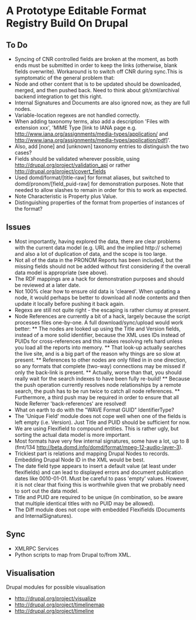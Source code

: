 A Prototype Editable Format Registry Build On Drupal
====================================================

To Do
-----
* Syncing of CNR controlled fields are broken at the moment, as both ends must be submitted in order to keep the links (otherwise, blank fields overwrite). Workaround is to switch off CNR during sync.This is symptomatic of the general problem that:
* Node and other content that is to be updated should be downloaded, merged, and then pushed back. Need to think about git/xml/archival backend integration to get this right.
* Internal Signatures and Documents are also ignored now, as they are full nodes.
* Variable-location regexes are not handled correctly.
* When adding taxonomy terms, also add a description 'Files with extension xxx', 'MIME Type [link to IANA page e.g. http://www.iana.org/assignments/media-types/application/ and http://www.iana.org/assignments/media-types/application/pdf]'.
* Also, add [none] and [unknown] taxonomy entries to distinguish the two cases?
* Fields should be validated wherever possible, using http://drupal.org/project/validation_api or rather http://drupal.org/project/covert_fields
* Used domd/format/[title-raw] for format aliases, but switched to domd/pronom/[field_puid-raw] for demonstration purposes. Note that needed to allow slashes to remain in order for this to work as expected.
* Note Characteristic is Property plus Value.
* Distinguishing properties of the format from properties of instances of the format?

Issues
------ 
* Most importantly, having explored the data, there are clear problems with the current data model (e.g. URL and the implied http:// scheme) and also a lot of duplication of data, and the scope is too large.
* Not all of the data in the PRONOM Reports has been included, but the missing fields should not be added without first considering if the overall data model is appropriate (see above).
* The RDF mappings are a hack for demonstration purposes and should be reviewed at a later date.
* Not 100% clear how to ensure old data is 'cleared'. When updating a node, it would perhaps be better to download all node contents and then update it locally before pushing it back again.
* Regexs are still not quite right - the escaping is rather clumsy at present.
* Node References are currently a bit of a hack, largely because the script processes files one-by-one. A full download/sync/upload would work better:
** The nodes are looked up using the Title and Version fields, instead of a more solid identifier, because the XML uses IDs instead of PUIDs for cross-references and this makes resolving refs hard unless you load all the reports into memory.
** That look-up actually searches the live site, and is a big part of the reason why things are so slow at present.
** References to other nodes are only filled in in one direction, so any formats that complete (two-way) connections may be missed if only the back-link is present.
** Actually, worse than that, you should really wait for the search indexes to have been fully re-build!
** Because the push operation currently resolves node relationships by a remote search, the push has to be run twice to catch all node references.
** Furthermore, a third push may be required in order to ensure that all Node Referrer 'back-references' are resolved!
* What on earth to do with the "WAVE Format GUID" IdentifierType?
* The 'Unique Field' module does not cope well when one of the fields is left empty (i.e. Version). Just Title and PUID should be sufficient for now.
* We are using Flexifield to compound entities. This is rather ugly, but sorting the actual data model is more important.
* Most formats have very few internal signatures, some have a lot, up to 8 (fmt/134 http://beta.domd.info/domd/format/mpeg-12-audio-layer-3).
* Trickiest part is relations and mapping Drupal Nodes to records. Embedding Drupal Node ID in the XML would be best.
* The date field type appears to insert a default value (at least under flexifields) and can lead to displayed errors and document publication dates like 0010-01-01. Must be careful to pass 'empty' values. However, it is not clear that fixing this is worthwhile given that we probably need to sort out the data model.
* Title and PUID are required to be unique (in combination, so be aware that multiple identical titles with no PUID may be allowed).
* The Diff module does not cope with embedded Flexifields (Documents and InternalSignatures).

Sync
----
* XMLRPC Services
* Python scripts to map from Drupal to/from XML.

Visualisation
-------------

Drupal modules for possible visualisation

* http://drupal.org/project/visualize
* http://drupal.org/project/timelinemap
* http://drupal.org/project/timeline

 
